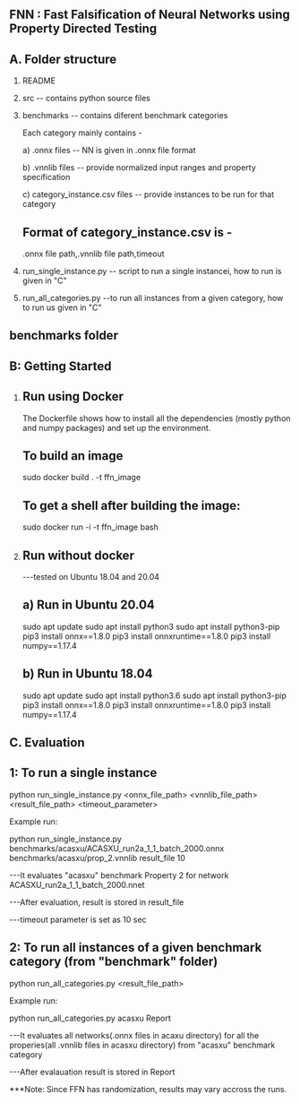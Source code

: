 FNN : Fast Falsification of Neural Networks using Property Directed Testing
----------------------------------------------------------------------------

A. Folder structure
   -------------------

   1. README
   2. src  -- contains python source files
   3. benchmarks -- contains diferent benchmark categories

      Each category mainly contains - 

      a) .onnx files -- NN is given in .onnx file format

      b) .vnnlib files  -- provide normalized input ranges and property specification

      c) category_instance.csv files -- provide instances to be run for that category 

        Format of category_instance.csv is  -
        --------------------------------------

        .onnx file path,.vnnlib file path,timeout

   4. run_single_instance.py -- script to run a single instancei, how to run is given in "C"
   5. run_all_categories.py --to run all instances from a given category, how to run us given in "C" 
  
benchmarks folder
-----------------
   
B: Getting Started
   -------------------------

1. Run using Docker 
   --------------------------
    The Dockerfile shows how to install all the dependencies (mostly python and numpy packages) and set up the environment. 

    To build an image
    -----------------
    sudo docker build . -t ffn_image 

    To get a shell after building the image:
    -------------------------------------------
    sudo docker run -i -t ffn_image bash

2. Run without docker 
   ------------------------

   ---tested on Ubuntu 18.04 and 20.04
   
   a) Run in Ubuntu 20.04
   --------------------------
     sudo apt update
     sudo apt install python3
     sudo apt install python3-pip
     pip3 install onnx==1.8.0
     pip3 install onnxruntime==1.8.0
     pip3 install numpy==1.17.4

   b) Run in Ubuntu 18.04
   --------------------------
     sudo apt update
     sudo apt install python3.6
     sudo apt install python3-pip
     pip3 install onnx==1.8.0
     pip3 install onnxruntime==1.8.0
     pip3 install numpy==1.17.4

   
C. Evaluation
   ---------------
1: To run a single instance
   ------------------------------
python run_single_instance.py <onnx_file_path> <vnnlib_file_path> <result_file_path> <timeout_parameter>


Example run:

python run_single_instance.py benchmarks/acasxu/ACASXU_run2a_1_1_batch_2000.onnx benchmarks/acasxu/prop_2.vnnlib result_file 10

 ---It evaluates "acasxu" benchmark Property 2 for network ACASXU_run2a_1_1_batch_2000.nnet
 
 ---After evaluation, result is stored in result_file
 
 ---timeout parameter is set as 10 sec


2: To run all instances of a given benchmark category (from "benchmark" folder)
   ---------------------------------------------------------------------------
python run_all_categories.py  <category> <result_file_path>

Example run:

python run_all_categories.py acasxu Report 

 ---It evaluates all networks(.onnx files in acaxu directory) for all the properies(all .vnnlib files in acasxu directory) from "acasxu" benchmark category 
 
 ---After evalauation result is stored in Report

***Note: Since FFN has randomization, results may vary accross the runs.
